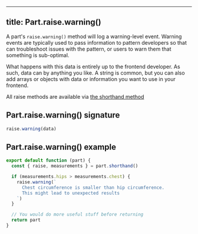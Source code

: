 ***

## title: Part.raise.warning()

A part's `raise.warning()` method will log a warning-level event.
Warning events are typically used to pass information to pattern developers
so that can troubleshoot issues with the pattern, or users to warn them
that something is sub-optimal.

What happens with this data is entirely up to the frontend developer.
As such, data can by anything you like. A string is common, but you
can also add arrays or objects with data or information you want to
use in your frontend.

<Tip>

All raise methods are available via [the shorthand method](/reference/api/part/shorthand)

</Tip>

## Part.raise.warning() signature

```js
raise.warning(data)
```

## Part.raise.warning() example

```js
export default function (part) {
  const { raise, measurements } = part.shorthand()

  if (measurements.hips > measurements.chest) {
    raise.warning(`
      Chest circumference is smaller than hip circumference. 
      This might lead to unexpected results
    `)
  } 

  // You would do more useful stuff before returning
  return part
}
```
